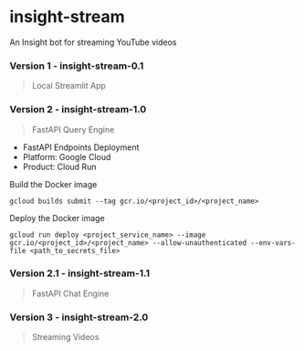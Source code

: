 # insight-stream
An Insight bot for streaming YouTube videos


### Version 1 - insight-stream-0.1
> Local Streamlit App

### Version 2 - insight-stream-1.0
> FastAPI Query Engine

- FastAPI Endpoints Deployment
- Platform: Google Cloud
- Product: Cloud Run

Build the Docker image

```
gcloud builds submit --tag gcr.io/<project_id>/<project_name>
```

Deploy the Docker image

```
gcloud run deploy <project_service_name> --image gcr.io/<project_id>/<project_name> --allow-unauthenticated --env-vars-file <path_to_secrets_file>
```


### Version 2.1 - insight-stream-1.1
> FastAPI Chat Engine


### Version 3 - insight-stream-2.0
> Streaming Videos

